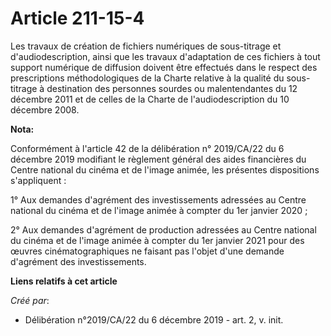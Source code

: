 # Article 211-15-4

Les travaux de création de fichiers numériques de sous-titrage et d'audiodescription, ainsi que les travaux d'adaptation de
ces fichiers à tout support numérique de diffusion doivent être effectués dans le respect des prescriptions méthodologiques
de la Charte relative à la qualité du sous-titrage à destination des personnes sourdes ou malentendantes du 12 décembre 2011
et de celles de la Charte de l'audiodescription du 10 décembre 2008.

**Nota:**

Conformément à l'article 42 de la délibération n° 2019/CA/22 du 6 décembre 2019 modifiant le règlement général des aides
financières du Centre national du cinéma et de l'image animée, les présentes dispositions s'appliquent :

1° Aux demandes d'agrément des investissements adressées au Centre national du cinéma et de l'image animée à compter du 1er
janvier 2020 ;

2° Aux demandes d'agrément de production adressées au Centre national du cinéma et de l'image animée à compter du 1er janvier
2021 pour des œuvres cinématographiques ne faisant pas l'objet d'une demande d'agrément des investissements.

**Liens relatifs à cet article**

_Créé par_:

  - Délibération n°2019/CA/22 du 6 décembre 2019 - art. 2, v. init.
